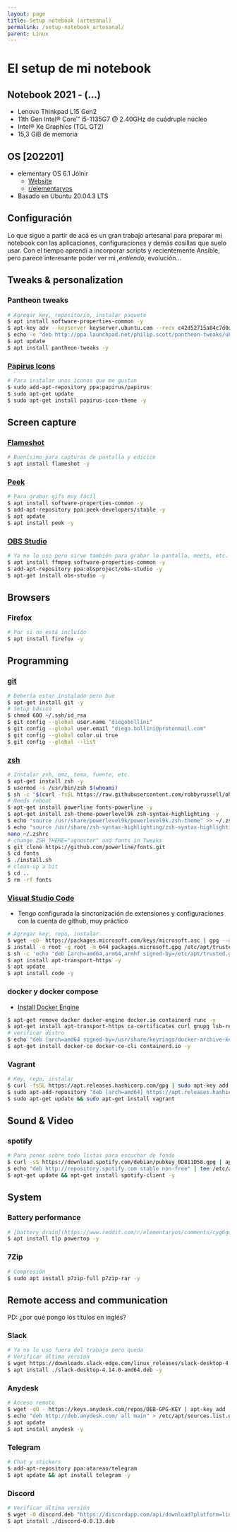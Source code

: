 ```yaml
---
layout: page
title: Setup notebook (artesanal)
permalink: /setup-notebook_artesanal/
parent: Linux
---
```


# El setup de mi notebook

## Notebook 2021 - (...)

- Lenovo Thinkpad L15 Gen2
- 11th Gen Intel® Core™ i5-1135G7 @ 2.40GHz de cuádruple núcleo
- Intel® Xe Graphics (TGL GT2)
- 15,3 GiB de memoria

## OS [202201]

- elementary OS 6.1 Jólnir
  - [Website](https://elementary.io/)
  - [r/elementaryos](https://www.reddit.com/r/elementaryos/)
- Basado en Ubuntu 20.04.3 LTS

## Configuración

Lo que sigue a partir de acá es un gran trabajo artesanal para preparar mi notebook con las aplicaciones, configuraciones y demás cosillas que suelo usar. Con el tiempo aprendí a incorporar scripts y recientemente Ansible, pero parece interesante poder ver mi _,entiendo,_ evolución...

## Tweaks & personalization

### Pantheon tweaks

```bash
# Agregar key, repositorio, instalar paquete
$ apt install software-properties-common -y
$ apt-key adv --keyserver keyserver.ubuntu.com --recv c42d52715a84c7d0d02fc740c1d89326b1c71ab9
$ echo -e "deb http://ppa.launchpad.net/philip.scott/pantheon-tweaks/ubuntu focal main\ndeb-src http://ppa.launchpad.net/philip.scott/pantheon-tweaks/ubuntu focal main" | tee /etc/apt/sources.list.d/pantheon-tweaks.list
$ apt update
$ apt install pantheon-tweaks -y
```

### [Papirus Icons](https://github.com/PapirusDevelopmentTeam/papirus-icon-theme)

```bash
# Para instalar unos íconos que me gustan
$ sudo add-apt-repository ppa:papirus/papirus
$ sudo apt-get update
$ sudo apt-get install papirus-icon-theme -y
```

## Screen capture

### [Flameshot](https://flameshot.org/)

```bash
# Buenísimo para capturas de pantalla y edición
$ apt install flameshot -y
```

### [Peek](https://github.com/phw/peek)

```bash
# Para grabar gifs muy fácil
$ apt install software-properties-common -y
$ add-apt-repository ppa:peek-developers/stable -y
$ apt update
$ apt install peek -y
```

### [OBS Studio](https://obsproject.com/)

```bash
# Ya no lo uso pero sirve también para grabar la pantalla, meets, etc.
$ apt install ffmpeg software-properties-common -y
$ add-apt-repository ppa:obsproject/obs-studio -y
$ apt-get install obs-studio -y
```

## Browsers

### Firefox

```bash
# Por si no está incluído
$ apt install firefox -y
```

## Programming

### [git](https://git-scm.com/)

```bash
# Debería estar instalado pero bue
$ apt-get install git -y
# Setup básico
$ chmod 600 ~/.ssh/id_rsa
$ git config --global user.name "diegobollini"
$ git config --global user.email "diego.bollini@protonmail.com"
$ git config --global color.ui true
$ git config --global --list
```

### [zsh](https://medium.com/@ilovepixelart/elementary-os-5-0-juno-oh-my-zsh-16a0cf0284b1)

```bash
# Instalar zsh, omz, tema, fuente, etc.
$ apt-get install zsh -y
$ usermod -s /usr/bin/zsh $(whoami)
$ sh -c "$(curl -fsSL https://raw.githubusercontent.com/robbyrussell/oh-my-zsh/master/tools/install.sh)"
# Needs reboot
$ apt-get install powerline fonts-powerline -y
$ apt-get install zsh-theme-powerlevel9k zsh-syntax-highlighting -y
$ echo "source /usr/share/powerlevel9k/powerlevel9k.zsh-theme" >> ~/.zshrc
$ echo "source /usr/share/zsh-syntax-highlighting/zsh-syntax-highlighting.zsh" >> ~/.zshrc
nano ~/.zshrc
# change ZSH_THEME="agnoster" and fonts in Tweaks
$ git clone https://github.com/powerline/fonts.git
$ cd fonts
$ ./install.sh
# clean-up a bit
$ cd ..
$ rm -rf fonts
```

### [Visual Studio Code](https://code.visualstudio.com/)

- Tengo configurada la sincronización de extensiones y configuraciones con la cuenta de github, muy práctico

```bash
# Agregar key, repo, instalar
$ wget -qO- https://packages.microsoft.com/keys/microsoft.asc | gpg --dearmor > packages.microsoft.gpg
$ install -o root -g root -m 644 packages.microsoft.gpg /etc/apt/trusted.gpg.d/
$ sh -c 'echo "deb [arch=amd64,arm64,armhf signed-by=/etc/apt/trusted.gpg.d/packages.microsoft.gpg] https://packages.microsoft.com/repos/code stable main" > /etc/apt/sources.list.d/vscode.list'
$ apt install apt-transport-https -y
$ apt update
$ apt install code -y
```

### docker y docker compose

- [Install Docker Engine](https://docs.docker.com/engine/install/ubuntu/)

```bash
$ apt-get remove docker docker-engine docker.io containerd runc -y
$ apt-get install apt-transport-https ca-certificates curl gnupg lsb-release -y
# verificar distro
$ echo "deb [arch=amd64 signed-by=/usr/share/keyrings/docker-archive-keyring.gpg] https://download.docker.com/linux/ubuntu bionic stable" | tee /etc/apt/sources.list.d/docker.list > /dev/null
$ apt-get install docker-ce docker-ce-cli containerd.io -y
```

### Vagrant

```bash
# Key, repo, instalar
$ curl -fsSL https://apt.releases.hashicorp.com/gpg | sudo apt-key add -
$ sudo apt-add-repository "deb [arch=amd64] https://apt.releases.hashicorp.com $(lsb_release -cs) main"
$ sudo apt-get update && sudo apt-get install vagrant
```

## Sound & Video

### spotify

```bash
# Para poner sobre todo listas para escuchar de fondo
$ curl -sS https://download.spotify.com/debian/pubkey_0D811D58.gpg | apt-key add -
$ echo "deb http://repository.spotify.com stable non-free" | tee /etc/apt/sources.list.d/spotify.list
$ apt-get update && apt-get install spotify-client -y
```

## System

### Battery performance

```bash
# [battery drain](https://www.reddit.com/r/elementaryos/comments/cyg6gq/battery_drain_during_sleep/)
$ apt install tlp powertop -y
```

### 7Zip

```bash
# Compresión
$ sudo apt install p7zip-full p7zip-rar -y
```

## Remote access and communication

PD: ¿por qué pongo los títulos en inglés?

### Slack

```bash
# Ya no lo uso fuera del trabajo pero queda
# Verificar última versión
$ wget https://downloads.slack-edge.com/linux_releases/slack-desktop-4.14.0-amd64.deb
$ apt install ./slack-desktop-4.14.0-amd64.deb -y
```

### Anydesk

```bash
# Acceso remoto
$ wget -qO - https://keys.anydesk.com/repos/DEB-GPG-KEY | apt-key add -
$ echo "deb http://deb.anydesk.com/ all main" > /etc/apt/sources.list.d/anydesk-stable.list
$ apt update
$ apt install anydesk -y
```

### Telegram

```bash
# Chat y stickers
$ add-apt-repository ppa:atareao/telegram
$ apt update && apt install telegram -y
```

### Discord

```bash
# Verificar última versión
$ wget -O discord.deb "https://discordapp.com/api/download?platform=linux&format=deb"
$ apt install ./discord-0.0.13.deb
```
